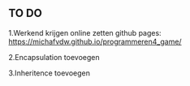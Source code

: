 ## TO DO

1.Werkend krijgen online zetten github pages: https://michafvdw.github.io/programmeren4_game/

2.Encapsulation toevoegen 

3.Inheritence toevoegen 


